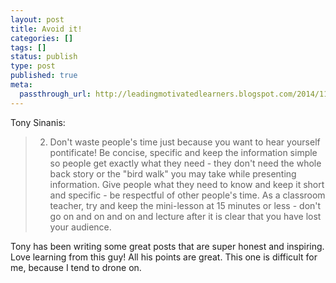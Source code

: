```yaml
---
layout: post
title: Avoid it!
categories: []
tags: []
status: publish
type: post
published: true
meta:
  passthrough_url: http://leadingmotivatedlearners.blogspot.com/2014/11/avoid-it.html?m=1
---
```


Tony Sinanis:


>2) Don't waste people's time just because you want to hear yourself pontificate! Be concise, specific and keep the information simple so people get exactly what they need - they don't need the whole back story or the "bird walk" you may take while presenting information. Give people what they need to know and keep it short and specific - be respectful of other people's time. As a classroom teacher, try and keep the mini-lesson at 15 minutes or less - don't go on and on and on and lecture after it is clear that you have lost your audience. 



Tony has been writing some great posts that are super honest and inspiring. Love learning from this guy! All his points are great. This one is difficult for me, because I tend to drone on.
